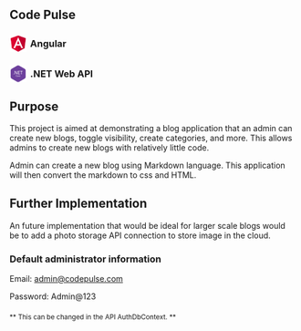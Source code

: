 ## Code Pulse

### <div style="display: flex; gap: 6px; align-items: center;"><img src="./angular.png" height='30px' width='30px'> Angular</div>
### <div style="display: flex; gap: 6px; align-items: center;"><img src="./net_img.png" height='30px' width='30px'> .NET Web API</div>


## Purpose
This project is aimed at demonstrating a blog application that an admin can create new blogs, toggle visibility, create categories, and more. This allows admins to create new blogs with relatively little code. 

Admin can create a new blog using Markdown language. This application will then convert the markdown to css and HTML.

## Further Implementation
An future implementation that would be ideal for larger scale blogs would be to add a photo storage API connection to store image in the cloud.

### Default administrator information 

Email: admin@codepulse.com

Password: Admin@123

<sub>** This can be changed in the API AuthDbContext. **</sub>

